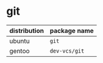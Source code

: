 # git

| distribution | package name   |
| ------------ | -------------- |
| ubuntu       | `git`          |
| gentoo       | `dev-vcs/git`  |
